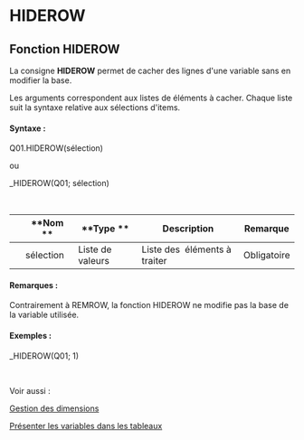 # HIDEROW

## Fonction HIDEROW

La consigne **HIDEROW** permet de cacher des lignes d'une variable sans en modifier la base.

Les arguments correspondent aux listes de éléments à cacher. Chaque liste suit la syntaxe relative aux sélections d'items.

#### Syntaxe :&nbsp;

Q01.HIDEROW(sélection)

ou

\_HIDEROW(Q01; sélection)

&nbsp;

| &nbsp; | **Nom ** | **Type ** | **Description** | **Remarque** |
| --- | --- | --- | --- | --- |
| &nbsp; | sélection | Liste de valeurs | Liste des&nbsp; éléments à traiter | Obligatoire |


#### Remarques :

Contrairement à REMROW, la fonction HIDEROW ne modifie pas la base de la variable utilisée.

#### Exemples :

\_HIDEROW(Q01; 1)

&nbsp;

Voir aussi :&nbsp;

[Gestion des dimensions](<Gererlesdimensionsdesvariables1.md>)

[Présenter les variables dans les tableaux](<Presenterlesvariablesdanslestab1.md>)
